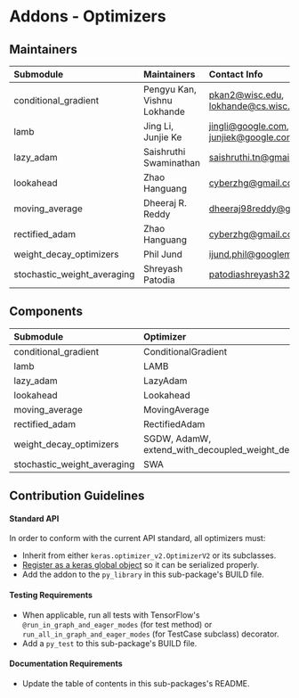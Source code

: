 # Addons - Optimizers

## Maintainers
| Submodule  | Maintainers  | Contact Info   |
|:---------- |:------------- |:--------------|
| conditional_gradient | Pengyu Kan, Vishnu Lokhande | pkan2@wisc.edu, lokhande@cs.wisc.edu |
| lamb | Jing Li, Junjie Ke | jingli@google.com, junjiek@google.com |
| lazy_adam | Saishruthi Swaminathan  | saishruthi.tn@gmail.com  |
| lookahead | Zhao Hanguang | cyberzhg@gmail.com |
| moving_average | Dheeraj R. Reddy | dheeraj98reddy@gmail.com |
| rectified_adam | Zhao Hanguang | cyberzhg@gmail.com |
| weight_decay_optimizers |  Phil Jund | ijund.phil@googlemail.com   |
| stochastic_weight_averaging | Shreyash Patodia | patodiashreyash32@gmail.com |


## Components
| Submodule | Optimizer  | Reference                                   |
|:--------- |:---------- |:---------|
| conditional_gradient | ConditionalGradient | https://arxiv.org/pdf/1803.06453.pdf |
| lamb | LAMB | https://arxiv.org/abs/1904.00962      |
| lazy_adam | LazyAdam | https://arxiv.org/abs/1412.6980      |
| lookahead | Lookahead | https://arxiv.org/abs/1907.08610v1 |
| moving_average | MovingAverage | |
| rectified_adam | RectifiedAdam | https://arxiv.org/pdf/1908.03265v1.pdf |
| weight_decay_optimizers | SGDW, AdamW, extend_with_decoupled_weight_decay | https://arxiv.org/pdf/1711.05101.pdf |
| stochastic_weight_averaging | SWA | https://arxiv.org/abs/1803.05407.pdf |


## Contribution Guidelines
#### Standard API
In order to conform with the current API standard, all optimizers
must:
 * Inherit from either `keras.optimizer_v2.OptimizerV2` or its subclasses.
 * [Register as a keras global object](https://github.com/tensorflow/addons/blob/master/tensorflow_addons/utils/keras_utils.py)
  so it can be serialized properly.
 * Add the addon to the `py_library` in this sub-package's BUILD file.

#### Testing Requirements
 * When applicable, run all tests with TensorFlow's
   `@run_in_graph_and_eager_modes` (for test method)
   or `run_all_in_graph_and_eager_modes` (for TestCase subclass)
   decorator.
 * Add a `py_test` to this sub-package's BUILD file.

#### Documentation Requirements
 * Update the table of contents in this sub-packages's README.
